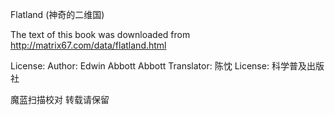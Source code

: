 Flatland (神奇的二维国)

The text of this book was downloaded from http://matrix67.com/data/flatland.html

License: 
Author: Edwin Abbott Abbott
Translator: 陈忱
License:
科学普及出版社
 
魔蓝扫描校对
转载请保留
